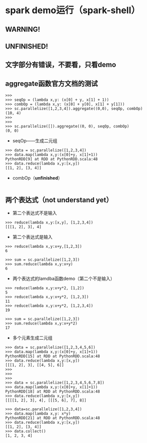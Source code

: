 # spark demo运行（spark-shell）

## WARNING!
## UNFINISHED!
## 文字部分有错误，不要看，只看demo


## aggregate函数官方文档的测试

```
>>> 
>>> seqOp = (lambda x,y: (x[0] + y, x[1] + 1))
>>> combOp = (lambda x,y: (x[0] + y[0], x[1] + y[1]))
>>> sc.parallelize([1,2,3,4]).aggregate((0,0), seqOp, combOp)
(10, 4)
>>>
>>>
>>> sc.parallelize([]).aggregate((0, 0), seqOp, combOp)
(0, 0)
```

- seqOp——生成二元组
```
>>> data = sc.parallelize([1,2,3,4])
>>> data.map(lambda x,y:(x[0]+y, x[1]+1))
PythonRDD[9] at RDD at PythonRDD.scala:48
>>> data.reduce(lambda x,y:[x,y])
[[1, 2], [3, 4]]
```
- combOp（**unfinished**）
```
```

## 两个表达式（not understand yet）
- 第二个表达式不是输入

```
>>> reduce(lambda x,y:[x,y], [1,2,3,4])
[[[1, 2], 3], 4]
```
- 第二个表达式是输入
```
>>> reduce(lambda x,y:x+y,[1,2,3])
6
```
```
>>> sum = sc.parallelize([1,2,3])
>>> sum.reduce(lambda x,y:x+y)
6
```
- 两个表达式的lamdba函数demo（第二个不是输入）
```
>>> reduce(lambda x,y:x+y*2, [1,2])
5
>>> reduce(lambda x,y:x+y*2, [1,2,3])
11
>>> reduce(lambda x,y:x+y*2, [1,2,3,4])
19
```
```
>>> sum = sc.parallelize([1,2,3])
>>> sum.reduce(lambda x,y:x+y*2)
17
```
- 多个元素生成二元组
```
>>> data = sc.parallelize([1,2,3,4,5,6])
>>> data.map(lambda x,y:(x[0]+y, x[1]+1))
PythonRDD[15] at RDD at PythonRDD.scala:48
>>> data.reduce(lambda x,y:[x,y])
[[[1, 2], 3], [[4, 5], 6]]
>>> 
>>> 
>>> 
>>> data = sc.parallelize([1,2,3,4,5,6,7,8])
>>> data.map(lambda x,y:(x[0]+y, x[1]+1))
PythonRDD[18] at RDD at PythonRDD.scala:48
>>> data.reduce(lambda x,y:[x,y])
[[[[1, 2], 3], 4], [[[5, 6], 7], 8]]
```
```
>>> data=sc.parallelize([1,2,3,4])
>>> data.map(lambda x,y: x*y)
PythonRDD[21] at RDD at PythonRDD.scala:48
>>> data.reduce(lambda x,y:[x,y])
[[1, 2], [3, 4]]
>>> data.collect()
[1, 2, 3, 4]
```
